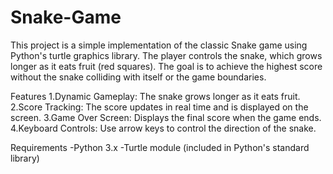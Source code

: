 # Snake-Game
This project is a simple implementation of the classic Snake game using Python's turtle graphics library. The player controls the snake, which grows longer as it eats fruit (red squares). The goal is to achieve the highest score without the snake colliding with itself or the game boundaries.

Features
1.Dynamic Gameplay: The snake grows longer as it eats fruit.
2.Score Tracking: The score updates in real time and is displayed on the screen.
3.Game Over Screen: Displays the final score when the game ends.
4.Keyboard Controls: Use arrow keys to control the direction of the snake.

Requirements
-Python 3.x
-Turtle module (included in Python's standard library)
